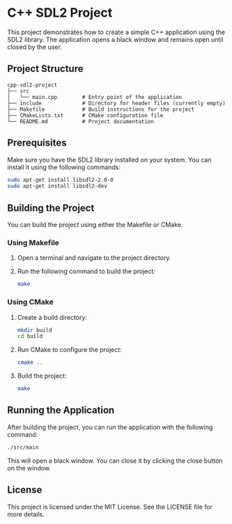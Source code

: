 # C++ SDL2 Project

This project demonstrates how to create a simple C++ application using the SDL2 library. The application opens a black window and remains open until closed by the user.

## Project Structure

```
cpp-sdl2-project
├── src
│   └── main.cpp        # Entry point of the application
├── include             # Directory for header files (currently empty)
├── Makefile            # Build instructions for the project
├── CMakeLists.txt      # CMake configuration file
└── README.md           # Project documentation
```

## Prerequisites

Make sure you have the SDL2 library installed on your system. You can install it using the following commands:

```bash
sudo apt-get install libsdl2-2.0-0
sudo apt-get install libsdl2-dev
```

## Building the Project

You can build the project using either the Makefile or CMake.

### Using Makefile

1. Open a terminal and navigate to the project directory.
2. Run the following command to build the project:

   ```bash
   make
   ```

### Using CMake

1. Create a build directory:

   ```bash
   mkdir build
   cd build
   ```

2. Run CMake to configure the project:

   ```bash
   cmake ..
   ```

3. Build the project:

   ```bash
   make
   ```

## Running the Application

After building the project, you can run the application with the following command:

```bash
./src/main
```

This will open a black window. You can close it by clicking the close button on the window.

## License

This project is licensed under the MIT License. See the LICENSE file for more details.